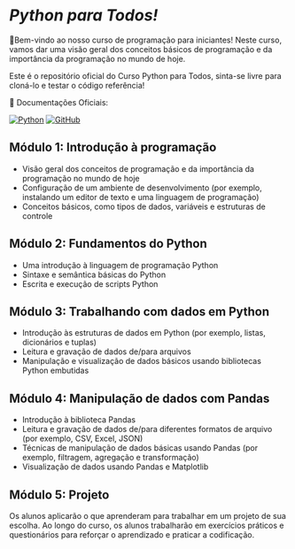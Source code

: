 # *Python para Todos!*

🎉Bem-vindo ao nosso curso de programação para iniciantes! Neste curso, vamos dar uma visão geral dos conceitos básicos de programação e da importância da programação no mundo de hoje.

Este é o repositório oficial do Curso Python para Todos, sinta-se livre para cloná-lo e testar o código referência!

📖 Documentações Oficiais:

[![Python](https://img.shields.io/badge/python-3670A0?style=for-the-badge&logo=python&logoColor=ffdd54)](https://docs.python.org/pt-br/3/)
[![GitHub](https://img.shields.io/badge/github-%23121011.svg?style=for-the-badge&logo=github&logoColor=white)](https://docs.github.com/pt)

## Módulo 1: Introdução à programação

* Visão geral dos conceitos de programação e da importância da programação no mundo de hoje
* Configuração de um ambiente de desenvolvimento (por exemplo, instalando um editor de texto e uma linguagem de programação)
* Conceitos básicos, como tipos de dados, variáveis e estruturas de controle

## Módulo 2: Fundamentos do Python

* Uma introdução à linguagem de programação Python
* Sintaxe e semântica básicas do Python
* Escrita e execução de scripts Python

## Módulo 3: Trabalhando com dados em Python

* Introdução às estruturas de dados em Python (por exemplo, listas, dicionários e tuplas)
* Leitura e gravação de dados de/para arquivos
* Manipulação e visualização de dados básicos usando bibliotecas Python embutidas

## Módulo 4: Manipulação de dados com Pandas

* Introdução à biblioteca Pandas
* Leitura e gravação de dados de/para diferentes formatos de arquivo (por exemplo, CSV, Excel, JSON)
* Técnicas de manipulação de dados básicas usando Pandas (por exemplo, filtragem, agregação e transformação)
* Visualização de dados usando Pandas e Matplotlib

## Módulo 5: Projeto

Os alunos aplicarão o que aprenderam para trabalhar em um projeto de sua escolha.
Ao longo do curso, os alunos trabalharão em exercícios práticos e questionários para reforçar o aprendizado e praticar a codificação.
